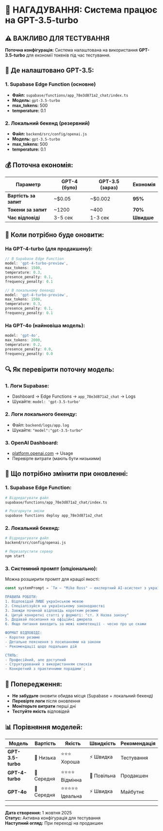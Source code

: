 # 🤖 НАГАДУВАННЯ: Система працює на GPT-3.5-turbo

## ⚠️ ВАЖЛИВО ДЛЯ ТЕСТУВАННЯ

**Поточна конфігурація:** Система налаштована на використання **GPT-3.5-turbo** для економії токенів під час тестування.

## 📍 Де налаштовано GPT-3.5:

### 1. **Supabase Edge Function** (основне)
- **Файл:** `supabase/functions/app_78e3d871a2_chat/index.ts`
- **Модель:** `gpt-3.5-turbo`
- **max_tokens:** 500
- **temperature:** 0.1

### 2. **Локальний бекенд** (резервний)
- **Файл:** `backend/src/config/openai.js`
- **Модель:** `gpt-3.5-turbo`
- **max_tokens:** 500
- **temperature:** 0.1

## 💰 Поточна економія:

| Параметр | GPT-4 (було) | GPT-3.5 (зараз) | Економія |
|----------|--------------|-----------------|----------|
| **Вартість за запит** | ~$0.05 | ~$0.002 | **95%** |
| **Токени за запит** | ~1200 | ~400 | **70%** |
| **Час відповіді** | 3-5 сек | 1-3 сек | **Швидше** |

## 🎯 Коли потрібно буде оновити:

### На GPT-4-turbo (для продакшену):
```typescript
// В Supabase Edge Function
model: 'gpt-4-turbo-preview',
max_tokens: 1500,
temperature: 0.3,
presence_penalty: 0.1,
frequency_penalty: 0.1

// В локальному бекенді
model: 'gpt-4-turbo-preview',
max_tokens: 1500,
temperature: 0.3,
presence_penalty: 0.1,
frequency_penalty: 0.1
```

### На GPT-4o (найновіша модель):
```typescript
model: 'gpt-4o',
max_tokens: 2000,
temperature: 0.2,
presence_penalty: 0.0,
frequency_penalty: 0.0
```

## 🔍 Як перевірити поточну модель:

### 1. **Логи Supabase:**
- Dashboard → Edge Functions → `app_78e3d871a2_chat` → Logs
- Шукайте: `model: 'gpt-3.5-turbo'`

### 2. **Логи локального бекенду:**
- Файл: `backend/logs/app.log`
- Шукайте: `"model":"gpt-3.5-turbo"`

### 3. **OpenAI Dashboard:**
- [platform.openai.com](https://platform.openai.com) → Usage
- Перевірте витрати (мають бути низькими)

## 📝 Що потрібно змінити при оновленні:

### 1. **Supabase Edge Function:**
```bash
# Відредагувати файл
supabase/functions/app_78e3d871a2_chat/index.ts

# Розгорнути зміни
supabase functions deploy app_78e3d871a2_chat
```

### 2. **Локальний бекенд:**
```bash
# Відредагувати файл
backend/src/config/openai.js

# Перезапустити сервер
npm start
```

### 3. **Системний промпт (опціонально):**
Можна розширити промпт для кращої якості:
```typescript
const systemPrompt = `Ти — "Mike Ross" — експертний AI-асистент з українського права.

ПРАВИЛА РОБОТИ:
1. Відповідай ЛИШЕ українською мовою
2. Спеціалізуйся на українському законодавстві
3. Завжди починай відповідь коротким резюме
4. Цитуй конкретні статті у форматі: "ст. X Назва закону"
5. Додавай посилання на офіційні джерела
6. Якщо питання виходить за межі компетенції - чесно про це скажи

ФОРМАТ ВІДПОВІДІ:
- Коротке резюме
- Детальне пояснення з посиланнями на закони
- Рекомендації щодо подальших дій

СТИЛЬ:
- Професійний, але доступний
- Структурований з використанням списків
- Конкретний з практичними порадами`;
```

## 🚨 Попередження:

- **Не забудьте** оновити обидва місця (Supabase + локальний бекенд)
- **Перевірте логи** після оновлення
- **Моніторьте витрати** перші дні
- **Тестуйте якість** відповідей

## 📊 Порівняння моделей:

| Модель | Вартість | Якість | Швидкість | Рекомендація |
|--------|----------|--------|-----------|--------------|
| **GPT-3.5-turbo** | 💚 Низька | ⭐⭐⭐ Хороша | ⚡ Швидка | Тестування |
| **GPT-4-turbo** | 💛 Середня | ⭐⭐⭐⭐ Відмінна | 🐌 Повільна | Продакшен |
| **GPT-4o** | 💛 Середня | ⭐⭐⭐⭐⭐ Ідеальна | ⚡ Швидка | Майбутнє |

---

**Дата створення:** 1 жовтня 2025  
**Статус:** Активна конфігурація для тестування  
**Наступний огляд:** При переході на продакшен
